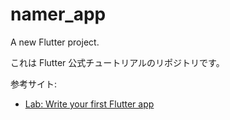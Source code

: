 # namer_app

A new Flutter project.

これは Flutter 公式チュートリアルのリポジトリです。

参考サイト:

- [Lab: Write your first Flutter app](https://docs.flutter.dev/get-started/codelab)
